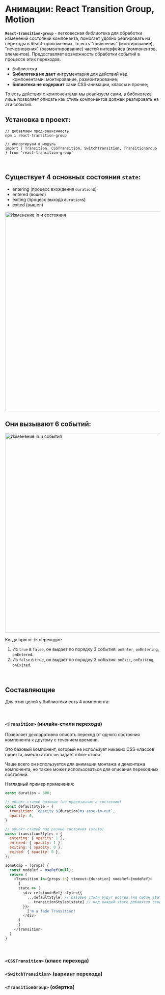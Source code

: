 # Анимации: React Transition Group, Motion

__`React-transition-group`__ - легковесная библиотека для обработки изменений состояний компонента, помогает удобно реагировать на переходы в React-приложениях, то есть "появления" (монтирование), "исчезновения" (размонтироваание) частей интерфейса (компонентов, элементов). Предоставляет возможность обработки событий в процессе этих переходов.

* Библиотека 
* __Бибилотека не дает__ интрументария для действий над компонентами: монтирование, размонтирование;
* __Билиотека не содержит__ сами CSS-анимации, классы и прочее;

То есть действия с компонентами мы реализуем сами, а библиотека лишь позволяет описать как стиль компонентов должен реагировать на эти события.

## Установка в проект:
```
// добавляем прод-зависимость
npm i react-transition-group

// импортируем в модуль
import { Transition, CSSTransition, SwitchTransition, TransitionGroup } from 'react-transition-group'
```

<br>

## Существует 4 основных состояния `state`:
* entering (процесс вхождения `duration`s)
* entered (вошел)
* exiting (процесс выхода `duration`s)
* exited (вышел)

<img title="Изменение in и состояния" alt="Изменение in и состояния" width="650" src="https://github.com/BR-NZ/synopsis/assets/24506129/11c5e825-10f7-45b0-b871-4015145c4b47">


## Они вызывают 6 событий:
<img title="Изменение in и события" alt="Изменение in и события" width="650" src="https://github.com/BR-NZ/synopsis/assets/24506129/de52d31b-623c-4d53-ab23-1fe316a3e30d">

Когда пропс-`in` переходит:  
1.  Из `true` в `false`, он выдает по порядку 3 события: `onEnter`, `onEntering`, `onEntered`.
2.  Из `false` в `true`, он выдает по порядку 3 события: `onExit`, `onExiting`, `onExited`.
<br>

## Составляющие
Для этих целей у библиотеки есть 4 компонента:

<br>

### `<Transition>` (инлайн-стили перехода)
Позволяет декларативно описать переход от одного состояния компонента к другому с течением времени.

Это базовый компонент, который не использует никаких CSS-классов проекта, вместо этого он задает inline-стили.

Чаще всего он используется для анимации монтажа и демонтажа компонента, но также может использоваться для описания переходных состояний.

Наглядный пример применения:  
```javascript
const duration = 300;

// объект-стилей базовых (не привязанных к состоянию)
const defaultStyle = {
  transition: `opacity ${duration}ms ease-in-out`,
  opacity: 0,
}

// объект-стилей под разные состояния (state)
const transitionStyles = {
  entering: { opacity: 1 },
  entered: { opacity: 1 },
  exiting: { opacity: 0 },
  exited: { opacity: 0 },
};

someComp = (props) {
  const nodeRef = useRef(null);
  return (
    <Transition in={props.in} timeout={duration} nodeRef={nodeRef}>
      {
      state => (
        <div ref={nodeRef} style={{
          ...defaultStyle, // базовые стили будут всегда (на любом state)
          ...transitionStyles[state] // под каждый state добавятся свои стили
        }}>
          I'm a fade Transition!
        </div>
      )
      }
    </Transition>
  )
}
```

<br>

### `<CSSTransition>` (класс перехода)


### `<SwitchTransition>` (вариант перехода)


### `<TransitionGroup>` (обертка)
  

<br>

